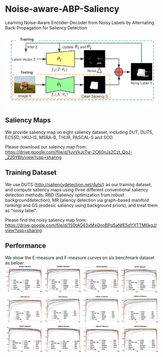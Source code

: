 # Noise-aware-ABP-Saliency
Learning Noise-Aware Encoder-Decoder from Noisy Labels by Alternating Back-Propagation for Saliency Detection
![alt text](./eccv_overview.png)

## Saliency Maps
We provide saliency map on eight saliency dataset, including DUT, DUTS, ECSSD, HKU-IS, MSRA-B, THUR, PASCAL-S and SOD.

Please download our saleincy map from:
https://drive.google.com/file/d/1uyVkJcTw-2C60nJs2Czt_QoJ-_Z20YBh/view?usp=sharing

## Training Dataset
We use DUTS (http://saliencydetection.net/duts/) as our training dataset, and compute saliency maps using three different conventional saliency detection methods: RBD (Saliency optimization from robust backgrounddetection), MR (aliency detection via graph-based  manifold  ranking) and GS (eodesic saliency using background priors), and treat them as "noisy label".

Please find the noisy saliency map from:
https://drive.google.com/file/d/1S0tAG63xMxOnnBPq5aNfE5dYXTTM6kgJ/view?usp=sharing

## Performance
We show the E-measure and F-measure curves on six benchmark dataset as below:
![alt text](./eccv_ef_curves.png)


